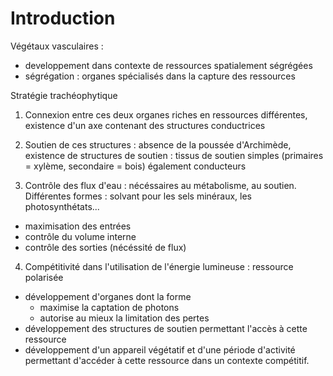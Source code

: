 # Introduction

Végétaux vasculaires :

* developpement dans contexte de ressources spatialement ségrégées
* ségrégation : organes spécialisés dans la capture des ressources

Stratégie trachéophytique

1) Connexion entre ces deux organes riches en ressources différentes, existence d'un axe contenant des structures conductrices

2) Soutien de ces structures : absence de la poussée d'Archimède, existence de structures de soutien : tissus de soutien simples (primaires = xylème, secondaire = bois) également conducteurs

3) Contrôle des flux d'eau : nécéssaires au métabolisme, au soutien. Différentes formes : solvant pour les sels minéraux, les photosynthétats... 

* maximisation des entrées 
* contrôle du volume interne
* contrôle des sorties (nécéssité de flux)

4) Compétitivité dans l'utilisation de l'énergie lumineuse : ressource polarisée 

* développement d'organes dont la forme 
	* maximise la captation de photons 
   	* autorise au mieux la limitation des pertes
* développement des structures de soutien permettant l'accès à cette ressource
* développement d'un appareil végétatif et d'une période d'activité permettant d'accéder à cette ressource dans un contexte compétitif.

